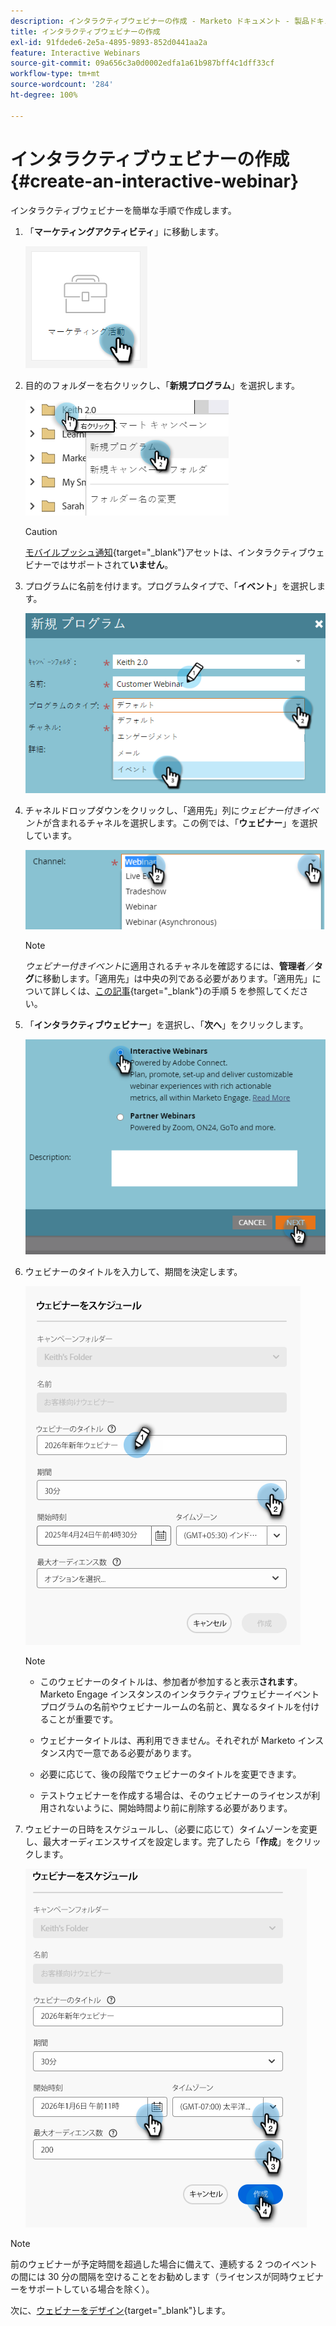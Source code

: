 ```yaml
---
description: インタラクティブウェビナーの作成 - Marketo ドキュメント - 製品ドキュメント
title: インタラクティブウェビナーの作成
exl-id: 91fdede6-2e5a-4895-9893-852d0441aa2a
feature: Interactive Webinars
source-git-commit: 09a656c3a0d0002edfa1a61b987bff4c1dff33cf
workflow-type: tm+mt
source-wordcount: '284'
ht-degree: 100%

---
```


# インタラクティブウェビナーの作成 {#create-an-interactive-webinar}

インタラクティブウェビナーを簡単な手順で作成します。

1. 「**マーケティングアクティビティ**」に移動します。

   ![](assets/create-an-interactive-webinar-1.png)

1. 目的のフォルダーを右クリックし、「**新規プログラム**」を選択します。

   ![](assets/create-an-interactive-webinar-2.png)

   >[!CAUTION]
   >
   >[モバイルプッシュ通知](/help/marketo/product-docs/mobile-marketing/push-notifications/understanding-push-notifications.md){target="_blank"}アセットは、インタラクティブウェビナーではサポートされて&#x200B;**いません**。

1. プログラムに名前を付けます。プログラムタイプで、「**イベント**」を選択します。

   ![](assets/create-an-interactive-webinar-3.png)

1. チャネルドロップダウンをクリックし、「適用先」列に&#x200B;_ウェビナー付きイベント_&#x200B;が含まれるチャネルを選択します。この例では、「**ウェビナー**」を選択しています。

   ![](assets/create-an-interactive-webinar-4.png)

   >[!NOTE]
   >
   >_ウェビナー付きイベント_&#x200B;に適用されるチャネルを確認するには、**管理者**／**タグ**&#x200B;に移動します。「適用先」は中央の列である必要があります。「適用先」について詳しくは、[この記事](/help/marketo/product-docs/administration/tags/create-a-program-channel.md){target="_blank"}の手順 5 を参照してください。

1. 「**インタラクティブウェビナー**」を選択し、「**次へ**」をクリックします。

   ![](assets/create-an-interactive-webinar-5.png)

1. ウェビナーのタイトルを入力して、期間を決定します。

   ![](assets/create-an-interactive-webinar-6.png)

   >[!NOTE]
   >
   >* このウェビナーのタイトルは、参加者が参加すると表示&#x200B;**されます**。Marketo Engage インスタンスのインタラクティブウェビナーイベントプログラムの名前やウェビナールームの名前と、異なるタイトルを付けることが重要です。
   >
   >* ウェビナータイトルは、再利用できません。それぞれが Marketo インスタンス内で一意である必要があります。
   >
   >* 必要に応じて、後の段階でウェビナーのタイトルを変更できます。
   >
   >* テストウェビナーを作成する場合は、そのウェビナーのライセンスが利用されないように、開始時間より前に削除する必要があります。

1. ウェビナーの日時をスケジュールし、（必要に応じて）タイムゾーンを変更し、最大オーディエンスサイズを設定します。完了したら「**作成**」をクリックします。

   ![](assets/create-an-interactive-webinar-7.png)

>[!NOTE]
>
>前のウェビナーが予定時間を超過した場合に備えて、連続する 2 つのイベントの間には 30 分の間隔を空けることをお勧めします（ライセンスが同時ウェビナーをサポートしている場合を除く）。

次に、[ウェビナーをデザイン](/help/marketo/product-docs/demand-generation/events/interactive-webinars/designing-interactive-webinars.md){target="_blank"}します。
